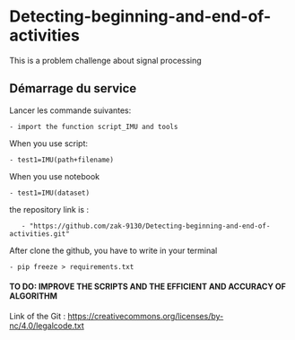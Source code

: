 # Detecting-beginning-and-end-of-activities
This is a problem challenge about signal processing

## Démarrage du service
Lancer les commande suivantes:

	- import the function script_IMU and tools
  
When you use script:

	- test1=IMU(path+filename)
  
When you use notebook  

	- test1=IMU(dataset)

the repository link is  :
      
       - "https://github.com/zak-9130/Detecting-beginning-and-end-of-activities.git"

After clone the github, you have to write in your terminal

	- pip freeze > requirements.txt


#### TO DO: IMPROVE THE SCRIPTS AND THE EFFICIENT AND ACCURACY OF ALGORITHM
   
Link of the Git : https://creativecommons.org/licenses/by-nc/4.0/legalcode.txt 

